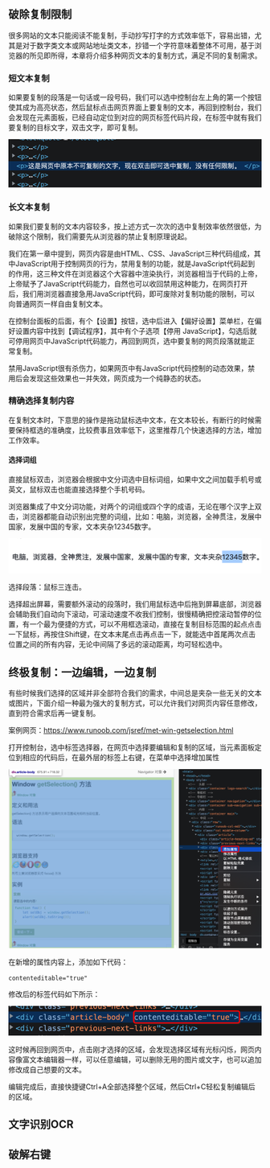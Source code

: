 ## 破除复制限制

很多网站的文本只能阅读不能复制，手动抄写打字的方式效率低下，容易出错，尤其是对于数字类文本或网站地址类文本，抄错一个字符意味着整体不可用，基于浏览器的所见即所得，本章将介绍多种网页文本的复制方式，满足不同的复制需求。

### 短文本复制

如果要复制的段落是一句话或一段号码，我们可以选中控制台左上角的第一个按钮使其成为高亮状态，然后鼠标点击网页界面上要复制的文本，再回到控制台，我们会发现在元素面板，已经自动定位到对应的网页标签代码片段，在标签中就有我们要复制的目标文字，双击文字，即可复制。

![复制文本](../image/part02/copy-text.png)

### 长文本复制

如果我们要复制的文本内容较多，按上述方式一次次的选中复制效率依然很低，为破除这个限制，我们需要先从浏览器的禁止复制原理说起。

我们在第一章中提到，网页内容是由HTML、CSS、JavaScript三种代码组成，其中JavaScript用于控制网页的行为，禁用复制的功能，就是JavaScript代码起到的作用，这三种文件在浏览器这个大容器中渲染执行，浏览器相当于代码的上帝，上帝赋予了JavaScript代码能力，自然也可以收回禁用这种能力，在网页打开后，我们用浏览器直接急用JavaScript代码，即可废除对复制功能的限制，可以向普通网页一样自由复制文本。

在控制台面板的后面，有个【设置】按钮，选中后进入【偏好设置】菜单栏，在偏好设置内容中找到【调试程序】，其中有个子选项【停用 JavaScript】，勾选后就可停用网页中JavaScript代码能力，再回到网页，选中要复制的网页段落就能正常复制。

禁用JavaScript很有杀伤力，如果网页中有JavaScript代码控制的动态效果，禁用后会发现这些效果也一并失效，网页成为一个纯静态的状态。

### 精确选择复制内容

在复制文本时，下意思的操作是拖动鼠标选中文本，在文本较长，有断行的时候需要保持框选的准确度，比较费事且效率低下，这里推荐几个快速选择的方法，增加工作效率。

#### 选择词组

直接鼠标双击，浏览器会根据中文分词选中目标词组，如果中文之间加载手机号或英文，鼠标双击也能直接选择整个手机号码。

浏览器集成了中文分词功能，对两个的词组或四个字的成语，无论在哪个汉字上双击，浏览器都能自动识别出完整的词组，比如：电脑，浏览器，全神贯注，发展中国家，发展中国的专家，文本夹杂12345数字。

![双击智能选择词组](../image/part02/select-text.png)

选择段落：鼠标三连击。

选择超出屏幕，需要额外滚动的段落时，我们用鼠标选中后拖到屏幕底部，浏览器会辅助我们自动向下滚动，可滚动速度不收我们控制，很慢精确把控滚动暂停的位置，有一个最为便捷的方式，可以不用框选滚动，直接在复制目标范围的起点点击一下鼠标，再按住Shift键，在文本末尾点击再点击一下，就能选中首尾两次点击位置之间的所有内容，无论中间隔了多远的滚动距离，均可轻松选中。

## 终极复制：一边编辑，一边复制

有些时候我们选择的区域并非全部符合我们的需求，中间总是夹杂一些无关的文本或图片，下面介绍一种最为强大的复制方式，可以允许我们对网页内容任意修改，直到符合需求后再一键复制。

案例网页：https://www.runoob.com/jsref/met-win-getselection.html

打开控制台，选中标签选择器，在网页中选择要编辑和复制的区域，当元素面板定位到相应的代码后，在最外层的标签上右键，在菜单中选择增加属性

![增加属性](../image/part02/add-attr.png)

在新增的属性内容上，添加如下代码：

```
contenteditable="true"
```


修改后的标签代码如下所示：

![contenteditable](../image/part02/contenteditable.png)

这时候再回到网页中，点击刚才选择的区域，会发现选择区域有光标闪烁，网页内容像富文本编辑器一样，可以任意编辑，可以删除无用的图片或文字，也可以追加修改成自己想要的文本。

编辑完成后，直接快捷键Ctrl+A全部选择整个区域，然后Ctrl+C轻松复制编辑后的区域。


## 文字识别OCR

## 破解右键
